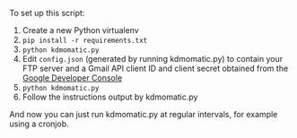To set up this script:

1. Create a new Python virtualenv
2. `pip install -r requirements.txt`
3. `python kdmomatic.py`
4. Edit `config.json` (generated by running kdmomatic.py) to contain your FTP server and a Gmail API client ID and client secret obtained from the [Google Developer Console](https://console.developers.google.com/)
5. `python kdmomatic.py`
6. Follow the instructions output by kdmomatic.py

And now you can just run kdmomatic.py at regular intervals, for example using a cronjob.
